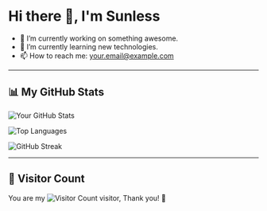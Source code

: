 # Hi there 👋, I'm Sunless

- 🔭 I’m currently working on something awesome.
- 🌱 I’m currently learning new technologies.
- 📫 How to reach me: your.email@example.com

---

## 📊 My GitHub Stats

<!-- GitHub Stats Card -->
![Your GitHub Stats](https://github-readme-stats.vercel.app/api?username=Abhay-lostfromlight&show_icons=true&theme=tokyonight)

<!-- GitHub Langs Card -->
![Top Languages](https://github-readme-stats.vercel.app/api/top-langs/?username=Abhay-lostfromlight&layout=compact&theme=tokyonight)

<!-- GitHub Streak Stats -->
![GitHub Streak](https://streak-stats.demolab.com?user=Abhay-lostfromlight&theme=tokyonight)

---

## 🧮 Visitor Count
You are my ![Visitor Count](https://profile-counter.glitch.me/Abhay-lostfromlight/count.svg) visitor, Thank you! 🥰

